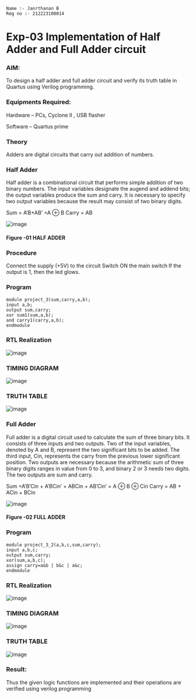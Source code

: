 ```
Name :- Janrthanan B
Reg no :- 212223100014
```

# Exp-03 Implementation of Half Adder and Full Adder circuit
### AIM:
To design a half adder and full adder circuit and verify its truth table in Quartus using Verilog programming.

### Equipments Required:
Hardware – PCs, Cyclone II , USB flasher

Software – Quartus prime

### Theory 
Adders are digital circuits that carry out addition of numbers.

### Half Adder
Half adder is a combinational circuit that performs simple addition of two binary numbers. The input variables designate the augend and addend bits; the output variables produce the sum and carry. It is necessary to specify two output variables because the result may consist of two binary digits.

Sum = A’B+AB’ =A ⊕ B Carry = AB

![image](https://user-images.githubusercontent.com/36288975/163552156-a13e5a56-c638-4110-97d9-8896907c8d25.png)

#### Figure -01 HALF ADDER 

### Procedure
Connect the supply (+5V) to the circuit
Switch ON the main switch
If the output is 1, then the led glows.

### Program 
```
module project_3(sum,carry,a,b); 
input a,b; 
output sum,carry; 
xor sum1(sum,a,b); 
and carry1(carry,a,b); 
endmodule
```

### RTL Realization
![image](https://github.com/jokerjana/Exp-02-Implementation-of-Half-Adder-and-Full-Adder-circuit/assets/147173630/905aae8e-5826-488b-802c-695b2b665f9d)

### TIMING DIAGRAM
![image](https://github.com/jokerjana/Exp-02-Implementation-of-Half-Adder-and-Full-Adder-circuit/assets/147173630/7713a9fb-4559-4f8d-91b9-79a05a5e3c45)

### TRUTH TABLE 
![image](https://github.com/jokerjana/Exp-02-Implementation-of-Half-Adder-and-Full-Adder-circuit/assets/147173630/331d6544-1c93-473a-90e5-4b84fa2daff3)


### Full Adder
Full adder is a digital circuit used to calculate the sum of three binary bits. It consists of three inputs and two outputs. Two of the input variables, denoted by A and B, represent the two significant bits to be added. The third input, Cin, represents the carry from the previous lower significant position. Two outputs are necessary because the arithmetic sum of three binary digits ranges in value from 0 to 3, and binary 2 or 3 needs two digits. The two outputs are sum and carry.

Sum =A’B’Cin + A’BCin’ + ABCin + AB’Cin’ = A ⊕ B ⊕ Cin Carry = AB + ACin + BCin

![image](https://user-images.githubusercontent.com/36288975/163552057-b3547877-6d07-45b4-b7e0-bcfebfad9e1d.png)

#### Figure -02 FULL ADDER

### Program 
```
module project_3_2(a,b,c,sum,carry);
input a,b,c;
output sum,carry;
xor(sum,a,b,c);
assign carry=a&b | b&c | a&c;
endmodule
```

### RTL Realization
![image](https://github.com/jokerjana/Exp-02-Implementation-of-Half-Adder-and-Full-Adder-circuit/assets/147173630/1b3fadae-3859-43d1-8963-4baa009c2406)

### TIMING DIAGRAM
![image](https://github.com/jokerjana/Exp-02-Implementation-of-Half-Adder-and-Full-Adder-circuit/assets/147173630/2c91a9cb-6ba7-4e62-88f8-c95e85b3b997)

### TRUTH TABLE 
![image](https://github.com/Raji1009/Exp-02-Implementation-of-Half-Adder-and-Full-Adder-circuit/assets/89059861/a2d05afa-0f64-4906-9001-e9deb30f4f65)

### Result:
Thus the given logic functions are implemented and their operations are verified using verilog programming
